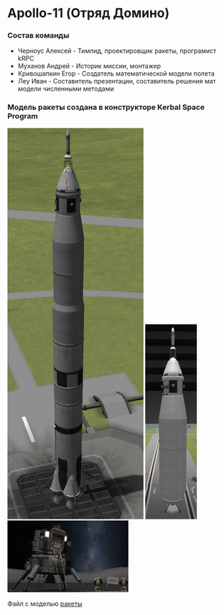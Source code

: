 # Apollo-11 (Отряд Домино)
### Состав команды
- Черноус Алексей - Тимлид, проектировщик ракеты, програмист kRPC
- Муханов Андрей - Историк миссии, монтажер
- Кривошапкин Егор - Создатель математической модели полета
- Леу Иван - Составитель презентации, составитель решения мат модели численными методами

### Модель ракеты создана в конструкторе Kerbal Space Program
![image64](https://github.com/HGRaicer/KerbalProject/blob/main/screenshot/w2XXaYA7pz.png) <img src="https://github.com/HGRaicer/KerbalProject/blob/main/screenshot/r4UqLAtMqx.png" width=23% height=23%>\
<img src="https://github.com/HGRaicer/KerbalProject/blob/main/screenshot/photo_2023-12-17_18-35-59.jpg" width=54% height=54%>

Файл с моделью [ракеты](ship/Apollo-11.craft)
